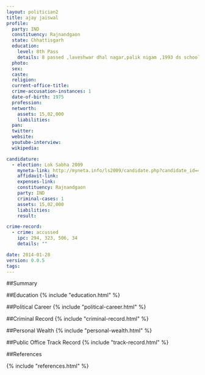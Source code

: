```yaml
---
layout: politician2
title: ajay jaiswal
profile: 
  party: IND
  constituency: Rajnandgaon
  state: Chhattisgarh
  education: 
    level: 8th Pass
    details: 8 passed ,laveshwar dhal nagar,palik nigam ,1993 ds school rajnandgaon
  photo: 
  sex: 
  caste: 
  religion: 
  current-office-title: 
  crime-accusation-instances: 1
  date-of-birth: 1975
  profession: 
  networth: 
    assets: 15,02,000
    liabilities: 
  pan: 
  twitter: 
  website: 
  youtube-interview: 
  wikipedia: 

candidature: 
  - election: Lok Sabha 2009
    myneta-link: http://myneta.info/ls2009/candidate.php?candidate_id=492
    affidavit-link: 
    expenses-link: 
    constituency: Rajnandgaon 
    party: IND
    criminal-cases: 1
    assets: 15,02,000
    liabilities: 
    result:  

crime-record: 
  - crime: accussed
    ipc: 294, 323, 506, 34
    details: "" 

date: 2014-01-28
version: 0.0.5
tags: 
---
```

##Summary


##Education
{% include "education.html" %}


##Political Career
{% include "political-career.html" %}


##Criminal Record
{% include "criminal-record.html" %}


##Personal Wealth
{% include "personal-wealth.html" %}


##Public Office Track Record
{% include "track-record.html" %}


##References


{% include "references.html" %}
